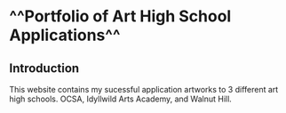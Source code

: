 # **^^Portfolio of Art High School Applications^^**

## Introduction

This website contains my sucessful application artworks to 3 different art high schools. OCSA, Idyllwild Arts Academy, and Walnut Hill.
